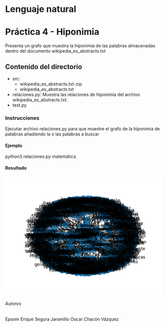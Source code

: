 # Lenguaje natural
# Práctica 4 - Hiponimia
Presenta un grafo que muestra la hiponimia de las palabras almacenadas dentro del documento wikipedia_es_abstracts.txt

## Contenido del directorio
* src:
    * wikipedia_es_abstracts.txt-zip
    * wikipedia_es_abstracts.txt
* relaciones.py: Muestra las relaciones de hiponimia del archivo wikipedia_es_abstracts.txt.
* test.py

### Instrucciones
Ejecutar archivo relaciones.py para que muestre el grafo de la hiponimia de palabras añadiendo la o las palabras a buscar
#### Ejemplo
python3 relaciones.py matemática
#### Resultado
![matemática](src/matematica.png)



###### Autores
Epsom Erique Segura Jaramillo
Oscar Chacón Vázquez